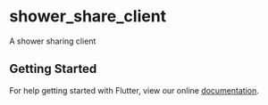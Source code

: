 # shower_share_client

A shower sharing client

## Getting Started

For help getting started with Flutter, view our online
[documentation](https://flutter.io/).
